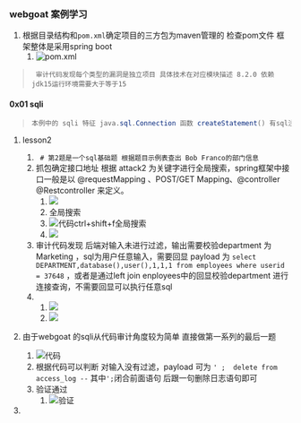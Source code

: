 ### webgoat 案例学习

1. 根据目录结构和`pom.xml`确定项目的三方包为maven管理的 检查pom文件 框架整体是采用spring boot 
   1. ![pom.xml](F:\文档\wbroad\code\代码审计过程文件\学习案例\webgoat\文档\img\pom.png)
> ``` 审计代码发现每个类型的漏洞是独立项目 具体技术在对应模块描述 8.2.0 依赖jdk15运行环境需要大于等于15``` 

#### 0x01 sqli

> ```java
> 本例中的 sqli 特征 java.sql.Connection 函数 createStatement() 有sql注入风险
> ```

1. lesson2  
   1. ``` # 第2题是一个sql基础题 根据题目示例表查出 Bob Franco的部门信息```
   2. 抓包确定接口地址 根据 attack2 为关键字进行全局搜索，spring框架中接口一般是以 @requestMapping 、POST/GET Mapping、@controller @Restcontroller 来定义。
      1. ![](F:\文档\wbroad\code\代码审计过程文件\学习案例\webgoat\文档\img\sqli_attack2.png)
      2. 全局搜索
      3. ![代码ctrl+shift+f全局搜索](F:\文档\wbroad\code\代码审计过程文件\学习案例\webgoat\文档\img\idea_sqli_attack2.png)
      4. ![](F:\文档\wbroad\code\代码审计过程文件\学习案例\webgoat\文档\img\idea_sqli_attact2_code.png)
   3. 审计代码发现 后端对输入未进行过滤，输出需要校验department 为Marketing ，sql为用户任意输入，需要回显 payload 为 `select DEPARTMENT,database(),user(),1,1,1 from employees where userid = 37648` ，或者是通过left join enployees中的回显校验department 进行连接查询，不需要回显可以执行任意sql
   4. 1. ![](F:\文档\wbroad\code\代码审计过程文件\学习案例\webgoat\文档\img\result_attack01.png)
      2. ![](F:\文档\wbroad\code\代码审计过程文件\学习案例\webgoat\文档\img\webgost_sqli02_check.png)



2. 由于webgoat 的sqli从代码审计角度较为简单 直接做第一系列的最后一题
   1. ![代码](F:\文档\wbroad\code\代码审计过程文件\学习案例\webgoat\文档\img\code_sqli010.png)
   2. 根据代码可以判断 对输入没有过滤，payload 可为 `' ;  delete from access_log --`  其中`';`闭合前面语句 后跟一句删除日志语句即可
   3. 验证通过
      1. ![验证](F:\文档\wbroad\code\代码审计过程文件\学习案例\webgoat\文档\img\webgoat_sqli10_check.png)
3. 